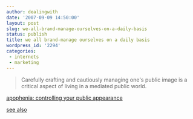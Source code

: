 ```yaml
---
author: dealingwith
date: '2007-09-09 14:50:00'
layout: post
slug: we-all-brand-manage-ourselves-on-a-daily-basis
status: publish
title: we all brand-manage ourselves on a daily basis
wordpress_id: '2294'
categories:
 - internets
 - marketing
---
```


> Carefully crafting and cautiously managing one's public image is a critical
aspect of living in a mediated public world.

[apophenia: controlling your public appearance][1]

[see also][2]

   [1]:
http://www.zephoria.org/thoughts/archives/2007/09/07/controlling_you.html

   [2]: http://dealingwith.livejournal.com/598617.html

